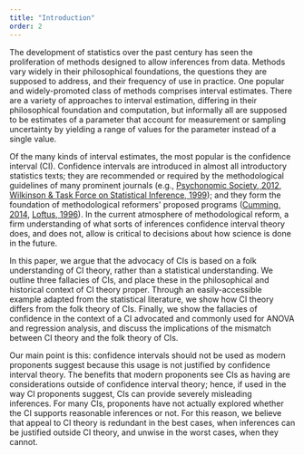 ```yaml
---
title: "Introduction"
order: 2
---
```


The development of statistics over the past century has seen the proliferation of methods designed to allow inferences from data. Methods vary widely in their philosophical foundations, the questions they are supposed to address, and their frequency of use in practice. One popular and widely-promoted class of methods comprises interval estimates. There are a variety of approaches to interval estimation, differing in their philosophical foundation and computation, but informally all are supposed to be estimates of a parameter that account for measurement or sampling uncertainty by yielding a range of values for the parameter instead of a single value.

Of the many kinds of interval estimates, the most popular is the confidence interval (CI). Confidence intervals are introduced in almost all introductory statistics texts; they are recommended or required by the methodological guidelines of many prominent journals (e.g., [Psychonomic Society, 2012](http://www.springer.com/psychology?SGWID=0-10126-6-1390050-0), [Wilkinson & Task Force on Statistical Inference, 1999](https://www.apa.org/pubs/journals/releases/amp-54-8-594.pdf)); and they form the foundation of methodological reformers' proposed programs ([Cumming, 2014](http://pss.sagepub.com/content/25/1/7), [Loftus, 1996](http://cdp.sagepub.com/content/5/6/161.refs)). In the current atmosphere of methodological reform, a firm understanding of what sorts of inferences confidence interval theory does, and does not, allow is critical to decisions about how science is done in the future.

In this paper, we argue that the advocacy of CIs is based on a folk understanding of CI theory, rather than a statistical understanding. We outline three fallacies of CIs, and place these in the philosophical and historical context of CI theory proper. Through an easily-accessible example adapted from the statistical literature, we show how CI theory differs from the folk theory of CIs. Finally, we show the fallacies of confidence in the context of a CI advocated and commonly used for ANOVA and regression analysis, and discuss the implications of the mismatch between CI theory and the folk theory of CIs.

Our main point is this: confidence intervals should not be used as modern proponents suggest because this usage is not justified by confidence interval theory. The benefits that modern proponents see CIs as having are considerations outside of confidence interval theory; hence, if used in the way CI proponents suggest, CIs can provide severely misleading inferences. For many CIs, proponents have not actually explored whether the CI supports reasonable inferences or not. For this reason, we believe that appeal to CI theory is redundant in the best cases, when inferences can be justified outside CI theory, and unwise in the worst cases, when they cannot.
